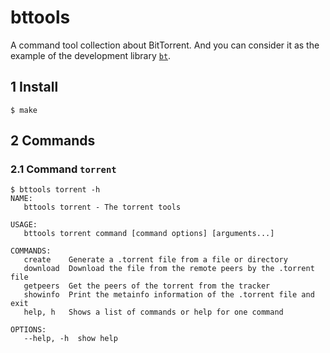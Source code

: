 # bttools

A command tool collection about BitTorrent. And you can consider it as the example of the development library [`bt`](https://github.com/xgfone/bt).

## 1 Install

```shell
$ make
```

## 2 Commands

### 2.1 Command `torrent`

```shell
$ bttools torrent -h
NAME:
   bttools torrent - The torrent tools

USAGE:
   bttools torrent command [command options] [arguments...]

COMMANDS:
   create    Generate a .torrent file from a file or directory
   download  Download the file from the remote peers by the .torrent file
   getpeers  Get the peers of the torrent from the tracker
   showinfo  Print the metainfo information of the .torrent file and exit
   help, h   Shows a list of commands or help for one command

OPTIONS:
   --help, -h  show help
```
